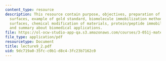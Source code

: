 ```yaml
---
content_type: resource
description: This resource contain purpose, objectives, preparation of non-fouling
  surfaces, example of gold standard, biomolecule immobilization method for specific
  surfaces, chemical modification of materials, protein/peptide immobilization strategies
  and summary about biomedical applications.
file: https://ol-ocw-studio-app-qa.s3.amazonaws.com/courses/3-051j-materials-for-biomedical-applications-spring-2006/9dc719a035fcc0b1d8c43fc23b7162c0_lecture9_2.pdf
file_type: application/pdf
resourcetype: Document
title: lecture9_2.pdf
uid: 9dc719a0-35fc-c0b1-d8c4-3fc23b7162c0
---
```

